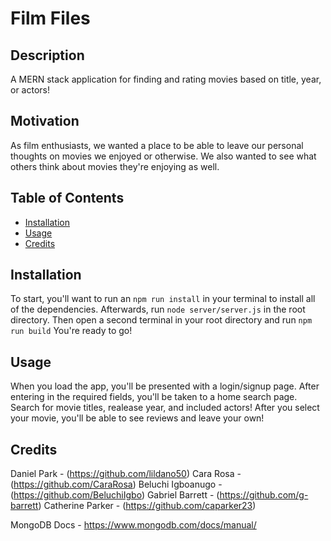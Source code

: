 # Film Files

## Description
A MERN stack application for finding and rating movies based on title, year, or actors!

## Motivation
As film enthusiasts, we wanted a place to be able to leave our personal thoughts on movies we enjoyed or otherwise. We also wanted to see what others think about movies they're enjoying as well.

## Table of Contents
- [Installation](#installation)
- [Usage](#usage)
- [Credits](#credits)

## Installation
To start, you'll want to run an `npm run install` in your terminal to install all of the dependencies. Afterwards, run `node server/server.js` in the root directory. Then open a second terminal in your root directory and run `npm run build` You're ready to go!

## Usage
When you load the app, you'll be presented with a login/signup page. After entering in the required fields, you'll be taken to a home search page. Search for movie titles, realease year, and included actors! After you select your movie, you'll be able to see reviews and leave your own!

## Credits
Daniel Park - (https://github.com/lildano50)
Cara Rosa - (https://github.com/CaraRosa)
Beluchi Igboanugo - (https://github.com/BeluchiIgbo)
Gabriel Barrett - (https://github.com/g-barrett)
Catherine Parker - (https://github.com/caparker23)

MongoDB Docs - https://www.mongodb.com/docs/manual/

